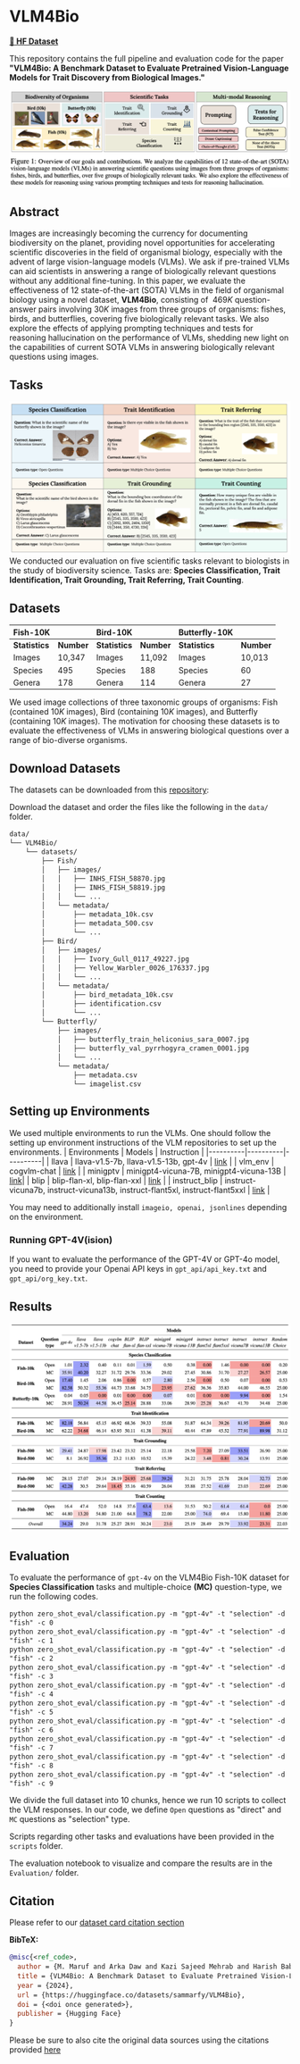 # VLM4Bio
[**🤗 HF Dataset**](https://huggingface.co/datasets/sammarfy/VLM4Bio)

This repository contains the full pipeline and evaluation code for the paper **"VLM4Bio: A Benchmark Dataset to Evaluate Pretrained Vision-Language Models for Trait Discovery from Biological Images."**

![Alt text](assests/teaser.png)

## Abstract
Images are increasingly becoming the currency for documenting biodiversity on the planet, providing novel opportunities for accelerating scientific discoveries in the field of organismal biology, especially with the advent of large  vision-language models (VLMs). We ask if pre-trained VLMs can aid scientists in answering a range of biologically relevant questions without any additional fine-tuning. In this paper, we evaluate the effectiveness of 12 state-of-the-art (SOTA) VLMs in the field of organismal biology using a novel dataset, **VLM4Bio**, consisting of $~469K$ question-answer pairs involving $30K$ images from three groups of organisms: fishes, birds, and butterflies, covering five biologically relevant tasks. We also explore the effects of applying prompting techniques and tests for reasoning hallucination on the performance of VLMs, shedding new light on the capabilities of current SOTA VLMs in answering biologically relevant questions using images.


## Tasks
![Alt text](assests/tasks.png)
We conducted our evaluation on five scientific tasks relevant to biologists in the study of biodiversity science. Tasks are: **Species Classification, Trait Identification, Trait Grounding, Trait Referring, Trait Counting**.

## Datasets

| **Fish-10K**| | **Bird-10K** | | **Butterfly-10K**  | |
|----------|----------|----------|----------|----------|----------|
| **Statistics** | **Number** | **Statistics** | **Number** | **Statistics** | **Number** |
|Images | 10,347 | Images | 11,092 | Images | 10,013 |
|Species | 495 | Species | 188 | Species | 60 |
|Genera | 178 | Genera | 114 | Genera | 27 | 


We used image collections of three taxonomic groups of organisms: Fish (contained $10K$ images), Bird (containing $10K$ images), and Butterfly (containing $10K$ images). The motivation for choosing these datasets is to evaluate the effectiveness of VLMs in answering biological questions over a range of bio-diverse organisms.

## Download Datasets
The datasets can be downloaded from this [repository](https://huggingface.co/datasets/sammarfy/VLM4Bio):

Download the dataset and order the files like the following in the ```data/``` folder.

```
data/
└── VLM4Bio/
    └── datasets/
        ├── Fish/
        │   ├── images/
        │   │   ├── INHS_FISH_58870.jpg
        │   │   ├── INHS_FISH_58819.jpg
        │   │   └── ...
        │   └── metadata/
        │       ├── metadata_10k.csv
        │       ├── metadata_500.csv
        │       └── ...
        ├── Bird/
        │   ├── images/
        │   │   ├── Ivory_Gull_0117_49227.jpg
        │   │   ├── Yellow_Warbler_0026_176337.jpg
        │   │   └── ...
        │   └── metadata/
        │       ├── bird_metadata_10k.csv
        │       ├── identification.csv
        │       └── ...
        └── Butterfly/
            ├── images/
            │   ├── butterfly_train_heliconius_sara_0007.jpg
            │   ├── butterfly_val_pyrrhogyra_cramen_0001.jpg
            │   └── ...
            └── metadata/
                ├── metadata.csv
                └── imagelist.csv
```

## Setting up Environments
We used multiple environments to run the VLMs. One should follow the setting up environment instructions of the VLM repositories to set up the environments.
| Environments | Models | Instruction |
|----------|----------|----------|
| llava | llava-v1.5-7b, llava-v1.5-13b, gpt-4v | [link](https://github.com/haotian-liu/LLaVA?tab=readme-ov-file#install) |
| vlm_env | cogvlm-chat | [link](https://github.com/THUDM/CogVLM?tab=readme-ov-file#option-2deploy-cogvlm--cogagent-by-yourself) |
| minigptv | minigpt4-vicuna-7B, minigpt4-vicuna-13B | [link](https://github.com/Vision-CAIR/MiniGPT-4?tab=readme-ov-file#installation)|
| blip | blip-flan-xl, blip-flan-xxl | [link](https://github.com/salesforce/BLIP?tab=readme-ov-file#blip-bootstrapping-language-image-pre-training-for-unified-vision-language-understanding-and-generation) |
| instruct_blip | instruct-vicuna7b, instruct-vicuna13b, instruct-flant5xl, instruct-flant5xxl | [link](https://github.com/salesforce/LAVIS/blob/main/projects/instructblip/README.md#install-from-source) |

You may need to additionally install ```imageio, openai, jsonlines``` depending on the environment. 

### Running GPT-4V(ision)
If you want to evaluate the performance of the GPT-4V or GPT-4o model, you need to provide your Openai API keys in ```gpt_api/api_key.txt``` and ```gpt_api/org_key.txt```.

## Results

![Alt text](assests/result.png)

## Evaluation

To evaluate the performance of ```gpt-4v``` on the VLM4Bio Fish-10K dataset for **Species Classification** tasks and multiple-choice **(MC)** question-type, we run the following codes.

```
python zero_shot_eval/classification.py -m "gpt-4v" -t "selection" -d "fish" -c 0
python zero_shot_eval/classification.py -m "gpt-4v" -t "selection" -d "fish" -c 1
python zero_shot_eval/classification.py -m "gpt-4v" -t "selection" -d "fish" -c 2
python zero_shot_eval/classification.py -m "gpt-4v" -t "selection" -d "fish" -c 3
python zero_shot_eval/classification.py -m "gpt-4v" -t "selection" -d "fish" -c 4
python zero_shot_eval/classification.py -m "gpt-4v" -t "selection" -d "fish" -c 5
python zero_shot_eval/classification.py -m "gpt-4v" -t "selection" -d "fish" -c 6
python zero_shot_eval/classification.py -m "gpt-4v" -t "selection" -d "fish" -c 7
python zero_shot_eval/classification.py -m "gpt-4v" -t "selection" -d "fish" -c 8
python zero_shot_eval/classification.py -m "gpt-4v" -t "selection" -d "fish" -c 9
```
We divide the full dataset into 10 chunks, hence we run 10 scripts to collect the VLM responses. In our code, we define ```Open``` questions as "direct" and ```MC``` questions as "selection" type. 

Scripts regarding other tasks and evaluations have been provided in the ```scripts``` folder.

The evaluation notebook to visualize and compare the results are in the ```Evaluation/``` folder.

## Citation
Please refer to our [dataset card citation section](https://huggingface.co/datasets/sammarfy/VLM4Bio#citation)

**BibTeX:**
```bibtex
@misc{<ref_code>,
  author = {M. Maruf and Arka Daw and Kazi Sajeed Mehrab and Harish Babu Manogaran and Abhilash Neog and Medha Sawhney and Mridul Khurana and James P. Balhoff and Yasin Bakis and Bahadir Altintas and Matthew J Thompson and Elizabeth G Campolongo and Josef C. Uyeda and Hilmar Lapp and Henry L. Bart Jr. and Paula M. Mabee and Yu Su and Wei-Lun Chao and Charles Stewart and Tanya Berger-Wolf and Wasila Dahdul and Anuj Karpatne},
  title = {VLM4Bio: A Benchmark Dataset to Evaluate Pretrained Vision-Language Models for Trait Discovery from Biological Images.},
  year = {2024},
  url = {https://huggingface.co/datasets/sammarfy/VLM4Bio},
  doi = {<doi once generated>},
  publisher = {Hugging Face}
}

```
Please be sure to also cite the original data sources using the citations provided [here](https://huggingface.co/datasets/sammarfy/VLM4Bio/blob/main/metadata/data-bib.bib)
